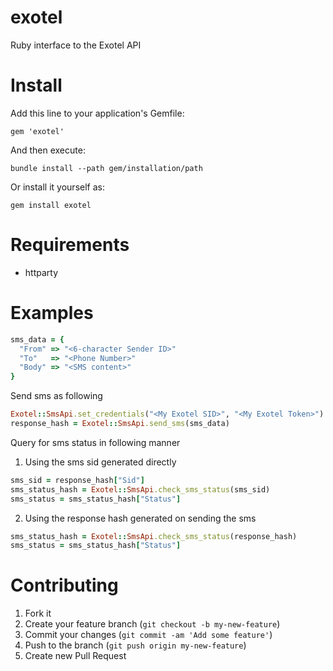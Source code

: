exotel
======

Ruby interface to the Exotel API

Install
=======

Add this line to your application's Gemfile:

```
gem 'exotel'
```

And then execute:

```
bundle install --path gem/installation/path
```

Or install it yourself as:

```
gem install exotel
```

Requirements
============

* httparty

Examples
========

```ruby
sms_data = {
  "From" => "<6-character Sender ID>"
  "To"   => "<Phone Number>"
  "Body" => "<SMS content>"
}
```
Send sms as following

```ruby
Exotel::SmsApi.set_credentials("<My Exotel SID>", "<My Exotel Token>")
response_hash = Exotel::SmsApi.send_sms(sms_data)
```
Query for sms status in following manner

1) Using the sms sid generated directly 
```ruby
sms_sid = response_hash["Sid"]
sms_status_hash = Exotel::SmsApi.check_sms_status(sms_sid)
sms_status = sms_status_hash["Status"]
```
2) Using the response hash generated on sending the sms
```ruby
sms_status_hash = Exotel::SmsApi.check_sms_status(response_hash)
sms_status = sms_status_hash["Status"]
```

Contributing
============

1. Fork it
2. Create your feature branch (`git checkout -b my-new-feature`)
3. Commit your changes (`git commit -am 'Add some feature'`)
4. Push to the branch (`git push origin my-new-feature`)
5. Create new Pull Request

